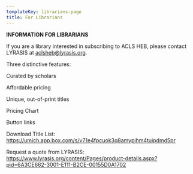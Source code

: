 ```yaml
---
templateKey: librarians-page
title: For Librarians
---
```

**INFORMATION FOR LIBRARIANS**

 If you are a library interested in subscribing to ACLS HEB, please contact LYRASIS at [aclsheb@lyrasis.org](mailto:aclsheb@lyrasis.org). 



Three distinctive features:

Curated by scholars

Affordable pricing

Unique, out-of-print titles





Pricing Chart



Button links

Download Title List: <https://umich.app.box.com/s/v71e4fpcuok3q8amypjhm4tuipdmd5pr>

Request a quote from LYRASIS: <https://www.lyrasis.org/content/Pages/product-details.aspx?pid=6A3CE662-3001-E111-B2CE-00155D0A1702>

[](https://www.lyrasis.org/content/Pages/product-details.aspx?pid=6A3CE662-3001-E111-B2CE-00155D0A1702)